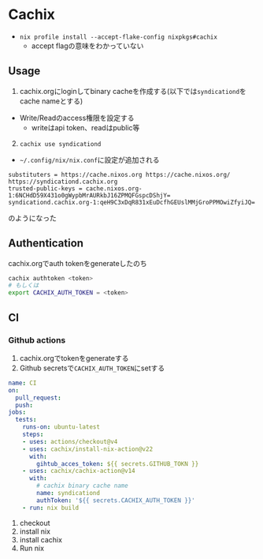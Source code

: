 # Cachix

* `nix profile install --accept-flake-config nixpkgs#cachix`
  * accept flagの意味をわかっていない

## Usage

1. cachix.orgにloginしてbinary cacheを作成する(以下では`syndicationd`をcache nameとする)
  * Write/Readのaccess権限を設定する
    * writeはapi token、readはpublic等

2. `cachix use syndicationd`
  * `~/.config/nix/nix.conf`に設定が追加される

```text
substituters = https://cache.nixos.org https://cache.nixos.org/ https://syndicationd.cachix.org
trusted-public-keys = cache.nixos.org-1:6NCHdD59X431o0gWypbMrAURkbJ16ZPMQFGspcDShjY= syndicationd.cachix.org-1:qeH9C3xDqR831xEuDcfhGEUslMMjGroPPMOwiZfyiJQ=
```

のようになった


## Authentication

cachix.orgでauth tokenをgenerateしたのち

```sh
cachix authtoken <token>
# もしくは
export CACHIX_AUTH_TOKEN = <token>
```

## CI

### Github actions
1. cachix.orgでtokenをgenerateする
2. Github secretsで`CACHIX_AUTH_TOKEN`にsetする

```yaml
name: CI
on:
  pull_request:
  push:
jobs:
  tests:
    runs-on: ubuntu-latest
    steps:
    - uses: actions/checkout@v4
    - uses: cachix/install-nix-action@v22
      with:
        gihtub_acces_token: ${{ secrets.GITHUB_TOKN }}
    - uses: cachix/cachix-action@v14
      with:
        # cachix binary cache name
        name: syndicationd
        authToken: '${{ secrets.CACHIX_AUTH_TOKEN }}'
    - run: nix build
```

1. checkout
2. install nix
3. install cachix
4. Run nix

